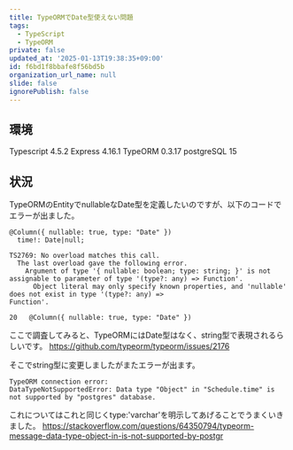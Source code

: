 ```yaml
---
title: TypeORMでDate型使えない問題
tags:
  - TypeScript
  - TypeORM
private: false
updated_at: '2025-01-13T19:38:35+09:00'
id: f6bd1f8bbafe8f56bd5b
organization_url_name: null
slide: false
ignorePublish: false
---
```

## 環境
Typescript  4.5.2
Express    4.16.1
TypeORM 0.3.17
postgreSQL  15

## 状況

TypeORMのEntityでnullableなDate型を定義したいのですが、以下のコードでエラーが出ました。
```typescript:
@Column({ nullable: true, type: "Date" })
  time!: Date|null;
```

```text:エラー内容
TS2769: No overload matches this call.
  The last overload gave the following error.
    Argument of type '{ nullable: boolean; type: string; }' is not assignable to parameter of type '(type?: any) => Function'.
      Object literal may only specify known properties, and 'nullable' does not exist in type '(type?: any) => 
Function'.

20   @Column({ nullable: true, type: "Date" })
```

ここで調査してみると、TypeORMにはDate型はなく、string型で表現されるらしいです。
https://github.com/typeorm/typeorm/issues/2176

そこでstring型に変更しましたがまたエラーが出ます。
```text:
TypeORM connection error:  
DataTypeNotSupportedError: Data type "Object" in "Schedule.time" is not supported by "postgres" database.
```
これについてはこれと同じくtype:'varchar'を明示してあげることでうまくいきました。
https://stackoverflow.com/questions/64350794/typeorm-message-data-type-object-in-is-not-supported-by-postgr


